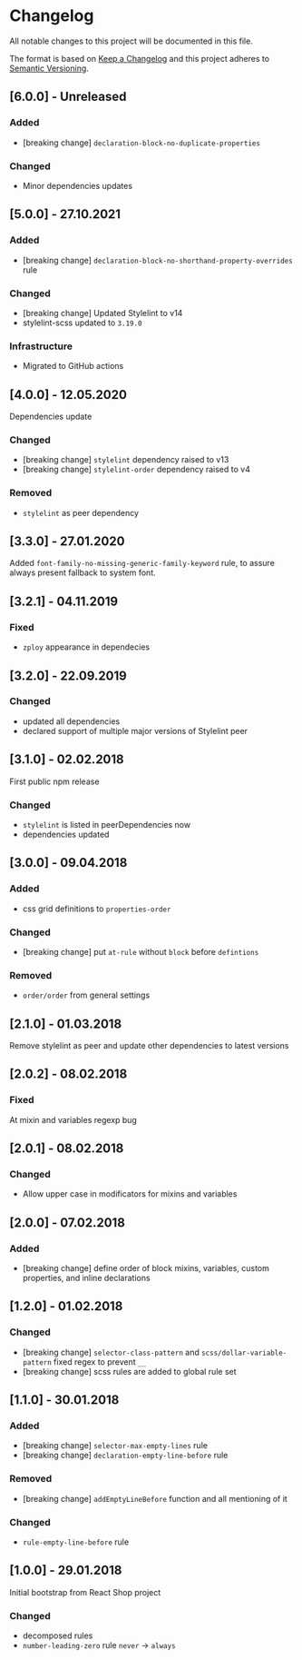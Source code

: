 # Changelog
All notable changes to this project will be documented in this file.

The format is based on [Keep a Changelog](http://keepachangelog.com/en/1.0.0/)
and this project adheres to [Semantic Versioning](http://semver.org/spec/v2.0.0.html).

## [6.0.0] - Unreleased

### Added
- [breaking change] `declaration-block-no-duplicate-properties`

### Changed
- Minor dependencies updates

## [5.0.0] - 27.10.2021

### Added
- [breaking change] `declaration-block-no-shorthand-property-overrides` rule

### Changed
- [breaking change] Updated Stylelint to v14
- stylelint-scss updated to `3.19.0`

### Infrastructure
- Migrated to GitHub actions

## [4.0.0] - 12.05.2020

Dependencies update

### Changed
- [breaking change] `stylelint` dependency raised to v13
- [breaking change] `stylelint-order` dependency raised to v4

### Removed
- `stylelint` as peer dependency

## [3.3.0] - 27.01.2020

Added `font-family-no-missing-generic-family-keyword` rule, to assure always present fallback to system font.

## [3.2.1] - 04.11.2019

### Fixed
- `zploy` appearance in dependecies

## [3.2.0] - 22.09.2019

### Changed
- updated all dependencies
- declared support of multiple major versions of Stylelint peer

## [3.1.0] - 02.02.2018

First public npm release

### Changed
- `stylelint` is listed in peerDependencies now
- dependencies updated

## [3.0.0] - 09.04.2018

### Added
- css grid definitions to `properties-order`

### Changed
- [breaking change] put `at-rule` without `block` before `defintions`

### Removed
- `order/order` from general settings

## [2.1.0] - 01.03.2018

Remove stylelint as peer and update other dependencies to latest versions

## [2.0.2] - 08.02.2018

### Fixed
At mixin and variables regexp bug

## [2.0.1] - 08.02.2018

### Changed
- Allow upper case in modificators for mixins and variables

## [2.0.0] - 07.02.2018

### Added
- [breaking change] define order of block mixins, variables, custom properties, and inline declarations

## [1.2.0] - 01.02.2018

### Changed
- [breaking change] `selector-class-pattern` and `scss/dollar-variable-pattern` fixed regex to prevent `__`
- [breaking change] scss rules are added to global rule set

## [1.1.0] - 30.01.2018

### Added
- [breaking change] `selector-max-empty-lines` rule
- [breaking change] `declaration-empty-line-before` rule

### Removed
- [breaking change] `addEmptyLineBefore` function and all mentioning of it

### Changed
- `rule-empty-line-before` rule

## [1.0.0] - 29.01.2018

Initial bootstrap from React Shop project

### Changed
- decomposed rules
- `number-leading-zero` rule `never` → `always`
